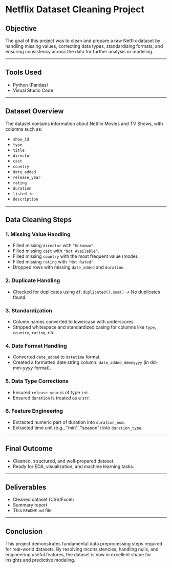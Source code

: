 #  Netflix Dataset Cleaning Project

##  Objective
The goal of this project was to clean and prepare a raw Netflix dataset by handling missing values, correcting data types, standardizing formats, and ensuring consistency across the data for further analysis or modeling.

---

##  Tools Used
- Python (Pandas)
-  Visual Studio Code
---

##  Dataset Overview
The dataset contains information about Netflix Movies and TV Shows, with columns such as:
- `show_id`
- `type`
- `title`
- `director`
- `cast`
- `country`
- `date_added`
- `release_year`
- `rating`
- `duration`
- `listed_in`
- `description`

---

##  Data Cleaning Steps

### 1. **Missing Value Handling**
- Filled missing `director` with `"Unknown"`.
- Filled missing `cast` with `"Not Available"`.
- Filled missing `country` with the most frequent value (mode).
- Filled missing `rating` with `"Not Rated"`.
- Dropped rows with missing `date_added` and `duration`.

### 2. **Duplicate Handling**
- Checked for duplicates using `df.duplicated().sum()` →  No duplicates found.

### 3. **Standardization**
- Column names converted to lowercase with underscores.
- Stripped whitespace and standardized casing for columns like `type`, `country`, `rating`, etc.

### 4. **Date Format Handling**
- Converted `date_added` to `datetime` format.
- Created a formatted date string column: `date_added_ddmmyyyy` (in dd-mm-yyyy format).

### 5. **Data Type Corrections**
- Ensured `release_year` is of type `int`.
- Ensured `duration` is treated as a `str`.

### 6. **Feature Engineering**
- Extracted numeric part of duration into `duration_num`.
- Extracted time unit (e.g., "min", "season") into `duration_type`.

---

##  Final Outcome
- Cleaned, structured, and well-prepared dataset.
- Ready for EDA, visualization, and machine learning tasks.

---

##  Deliverables
- Cleaned dataset (CSV/Excel)
- Summary report
- This `README.md` file

---

##  Conclusion
This project demonstrates fundamental data preprocessing steps required for real-world datasets. By resolving inconsistencies, handling nulls, and engineering useful features, the dataset is now in excellent shape for insights and predictive modeling.
